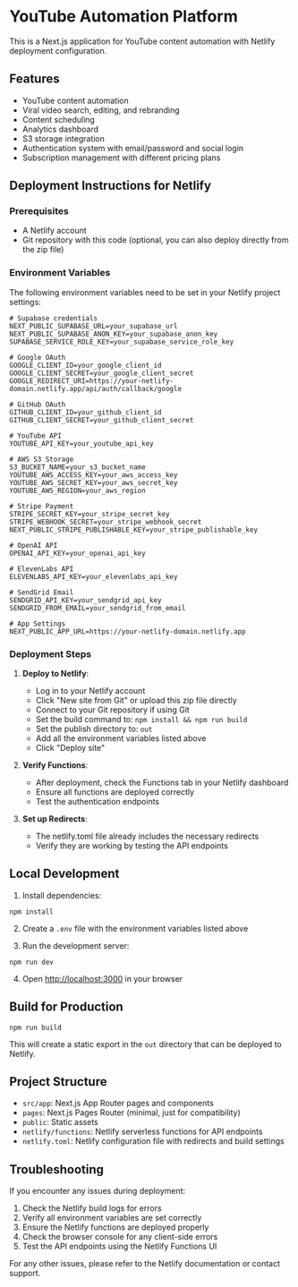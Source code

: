 # YouTube Automation Platform

This is a Next.js application for YouTube content automation with Netlify deployment configuration.

## Features

- YouTube content automation
- Viral video search, editing, and rebranding
- Content scheduling
- Analytics dashboard
- S3 storage integration
- Authentication system with email/password and social login
- Subscription management with different pricing plans

## Deployment Instructions for Netlify

### Prerequisites

- A Netlify account
- Git repository with this code (optional, you can also deploy directly from the zip file)

### Environment Variables

The following environment variables need to be set in your Netlify project settings:

```
# Supabase credentials
NEXT_PUBLIC_SUPABASE_URL=your_supabase_url
NEXT_PUBLIC_SUPABASE_ANON_KEY=your_supabase_anon_key
SUPABASE_SERVICE_ROLE_KEY=your_supabase_service_role_key

# Google OAuth
GOOGLE_CLIENT_ID=your_google_client_id
GOOGLE_CLIENT_SECRET=your_google_client_secret
GOOGLE_REDIRECT_URI=https://your-netlify-domain.netlify.app/api/auth/callback/google

# GitHub OAuth
GITHUB_CLIENT_ID=your_github_client_id
GITHUB_CLIENT_SECRET=your_github_client_secret

# YouTube API
YOUTUBE_API_KEY=your_youtube_api_key

# AWS S3 Storage
S3_BUCKET_NAME=your_s3_bucket_name
YOUTUBE_AWS_ACCESS_KEY=your_aws_access_key
YOUTUBE_AWS_SECRET_KEY=your_aws_secret_key
YOUTUBE_AWS_REGION=your_aws_region

# Stripe Payment
STRIPE_SECRET_KEY=your_stripe_secret_key
STRIPE_WEBHOOK_SECRET=your_stripe_webhook_secret
NEXT_PUBLIC_STRIPE_PUBLISHABLE_KEY=your_stripe_publishable_key

# OpenAI API
OPENAI_API_KEY=your_openai_api_key

# ElevenLabs API
ELEVENLABS_API_KEY=your_elevenlabs_api_key

# SendGrid Email
SENDGRID_API_KEY=your_sendgrid_api_key
SENDGRID_FROM_EMAIL=your_sendgrid_from_email

# App Settings
NEXT_PUBLIC_APP_URL=https://your-netlify-domain.netlify.app
```

### Deployment Steps

1. **Deploy to Netlify**:
   - Log in to your Netlify account
   - Click "New site from Git" or upload this zip file directly
   - Connect to your Git repository if using Git
   - Set the build command to: `npm install && npm run build`
   - Set the publish directory to: `out`
   - Add all the environment variables listed above
   - Click "Deploy site"

2. **Verify Functions**:
   - After deployment, check the Functions tab in your Netlify dashboard
   - Ensure all functions are deployed correctly
   - Test the authentication endpoints

3. **Set up Redirects**:
   - The netlify.toml file already includes the necessary redirects
   - Verify they are working by testing the API endpoints

## Local Development

1. Install dependencies:
```
npm install
```

2. Create a `.env` file with the environment variables listed above

3. Run the development server:
```
npm run dev
```

4. Open [http://localhost:3000](http://localhost:3000) in your browser

## Build for Production

```
npm run build
```

This will create a static export in the `out` directory that can be deployed to Netlify.

## Project Structure

- `src/app`: Next.js App Router pages and components
- `pages`: Next.js Pages Router (minimal, just for compatibility)
- `public`: Static assets
- `netlify/functions`: Netlify serverless functions for API endpoints
- `netlify.toml`: Netlify configuration file with redirects and build settings

## Troubleshooting

If you encounter any issues during deployment:

1. Check the Netlify build logs for errors
2. Verify all environment variables are set correctly
3. Ensure the Netlify functions are deployed properly
4. Check the browser console for any client-side errors
5. Test the API endpoints using the Netlify Functions UI

For any other issues, please refer to the Netlify documentation or contact support.
